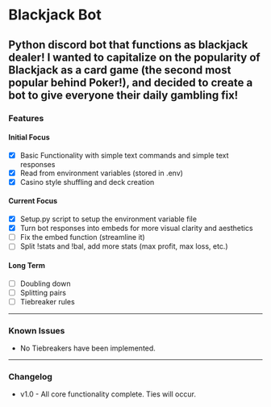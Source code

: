 # Blackjack Bot
Python discord bot that functions as blackjack dealer!
I wanted to capitalize on the popularity of Blackjack as a card game (the second most popular behind Poker!), and decided to create a bot to give everyone their daily gambling fix!
---
### Features
#### Initial Focus
- [x] Basic Functionality with simple text commands and simple text responses
- [x] Read from environment variables (stored in .env)
- [x] Casino style shuffling and deck creation
#### Current Focus
- [x] Setup.py script to setup the environment variable file
- [x] Turn bot responses into embeds for more visual clarity and aesthetics
- [ ] Fix the embed function (streamline it)
- [ ] Split !stats and !bal, add more stats (max profit, max loss, etc.)
#### Long Term
- [ ] Doubling down
- [ ] Splitting pairs
- [ ] Tiebreaker rules
---
### Known Issues
- No Tiebreakers have been implemented.
---
### Changelog
- v1.0 - All core functionality complete. Ties will occur. 
